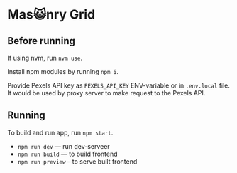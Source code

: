 # Mas😺nry Grid

## Before running

If using nvm, run `nvm use`.

Install npm modules by running `npm i`.

Provide Pexels API key as `PEXELS_API_KEY` ENV-variable or in `.env.local` file. It would be used by proxy server to make request to the Pexels API.

## Running

To build and run app, run `npm start`.

- `npm run dev` — run dev-serveer
- `npm run build` — to build frontend
- `npm run preview` – to serve built frontend